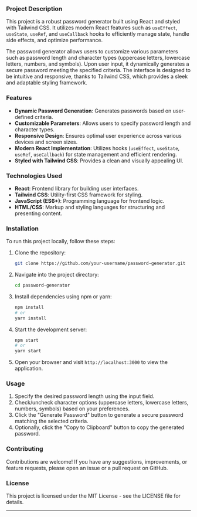 ### Project Description

This project is a robust password generator built using React and styled with Tailwind CSS. It utilizes modern React features such as `useEffect`, `useState`, `useRef`, and `useCallback` hooks to efficiently manage state, handle side effects, and optimize performance.

The password generator allows users to customize various parameters such as password length and character types (uppercase letters, lowercase letters, numbers, and symbols). Upon user input, it dynamically generates a secure password meeting the specified criteria. The interface is designed to be intuitive and responsive, thanks to Tailwind CSS, which provides a sleek and adaptable styling framework.

### Features

- **Dynamic Password Generation**: Generates passwords based on user-defined criteria.
- **Customizable Parameters**: Allows users to specify password length and character types.
- **Responsive Design**: Ensures optimal user experience across various devices and screen sizes.
- **Modern React Implementation**: Utilizes hooks (`useEffect`, `useState`, `useRef`, `useCallback`) for state management and efficient rendering.
- **Styled with Tailwind CSS**: Provides a clean and visually appealing UI.

### Technologies Used

- **React**: Frontend library for building user interfaces.
- **Tailwind CSS**: Utility-first CSS framework for styling.
- **JavaScript (ES6+)**: Programming language for frontend logic.
- **HTML/CSS**: Markup and styling languages for structuring and presenting content.

### Installation

To run this project locally, follow these steps:

1. Clone the repository:
   ```bash
   git clone https://github.com/your-username/password-generator.git
   ```

2. Navigate into the project directory:
   ```bash
   cd password-generator
   ```

3. Install dependencies using npm or yarn:
   ```bash
   npm install
   # or
   yarn install
   ```

4. Start the development server:
   ```bash
   npm start
   # or
   yarn start
   ```

5. Open your browser and visit `http://localhost:3000` to view the application.

### Usage

1. Specify the desired password length using the input field.
2. Check/uncheck character options (uppercase letters, lowercase letters, numbers, symbols) based on your preferences.
3. Click the "Generate Password" button to generate a secure password matching the selected criteria.
4. Optionally, click the "Copy to Clipboard" button to copy the generated password.

### Contributing

Contributions are welcome! If you have any suggestions, improvements, or feature requests, please open an issue or a pull request on GitHub.

### License

This project is licensed under the MIT License - see the LICENSE file for details.

---
